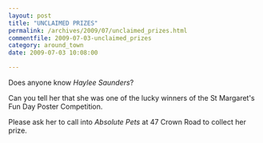 ```yaml
---
layout: post
title: "UNCLAIMED PRIZES"
permalink: /archives/2009/07/unclaimed_prizes.html
commentfile: 2009-07-03-unclaimed_prizes
category: around_town
date: 2009-07-03 10:08:00

---
```


Does anyone know *Haylee Saunders*?

Can you tell her that she was one of the lucky winners of the St Margaret's Fun Day Poster Competition.

Please ask her to call into *Absolute Pets* at 47 Crown Road to collect her prize.
